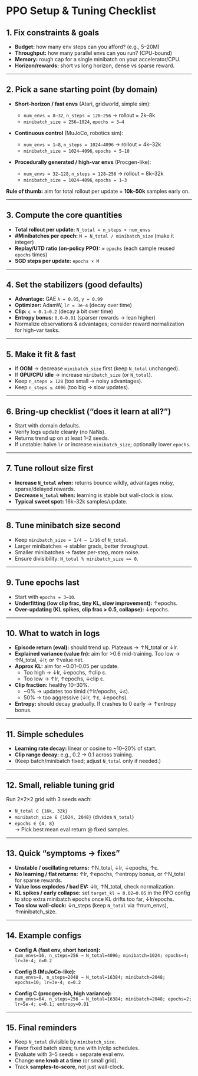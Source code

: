 # PPO Setup & Tuning Checklist

## 1. Fix constraints & goals
- **Budget:** how many env steps can you afford? (e.g., 5–20M)  
- **Throughput:** how many parallel envs can you run? (CPU-bound)  
- **Memory:** rough cap for a single minibatch on your accelerator/CPU.  
- **Horizon/rewards:** short vs long horizon, dense vs sparse reward.  

---

## 2. Pick a sane starting point (by domain)
- **Short-horizon / fast envs** (Atari, gridworld, simple sim):  
  - `num_envs = 8–32`, `n_steps = 128–256` → rollout = 2k–8k  
  - `minibatch_size = 256–1024`, `epochs = 3–4`  

- **Continuous control** (MuJoCo, robotics sim):  
  - `num_envs = 1–8`, `n_steps = 1024–4096` → rollout = 4k–32k  
  - `minibatch_size = 1024–4096`, `epochs = 5–10`  

- **Procedurally generated / high-var envs** (Procgen-like):  
  - `num_envs = 32–128`, `n_steps = 128–256` → rollout = 8k–32k  
  - `minibatch_size = 1024–4096`, `epochs = 1–3`  

**Rule of thumb:** aim for total rollout per update = **10k–50k** samples early on.  

---

## 3. Compute the core quantities
- **Total rollout per update:** `N_total = n_steps × num_envs`  
- **#Minibatches per epoch:** `M = N_total / minibatch_size` (make it integer)  
- **Replay/UTD ratio (on-policy PPO):** ≈ `epochs` (each sample reused `epochs` times)  
- **SGD steps per update:** `epochs × M`  

---

## 4. Set the stabilizers (good defaults)
- **Advantage:** GAE `λ = 0.95`, `γ = 0.99`  
- **Optimizer:** AdamW, `lr = 3e-4` (decay over time)  
- **Clip:** `ε = 0.1–0.2` (decay a bit over time)  
- **Entropy bonus:** `0.0–0.01` (sparser rewards → lean higher)  
- Normalize observations & advantages; consider reward normalization for high-var tasks.  

---

## 5. Make it fit & fast
- If **OOM** → decrease `minibatch_size` first (keep `N_total` unchanged).  
- If **GPU/CPU idle** → increase `minibatch_size` (or `N_total`).  
- Keep `n_steps ≥ 128` (too small → noisy advantages).  
- Keep `n_steps ≤ 4096` (too big → slow updates).  

---

## 6. Bring-up checklist (“does it learn at all?”)
- Start with domain defaults.  
- Verify logs update cleanly (no NaNs).  
- Returns trend up on at least 1–2 seeds.  
- If unstable: halve `lr` or increase `minibatch_size`; optionally lower `epochs`.  

---

## 7. Tune rollout size first
- **Increase `N_total` when:** returns bounce wildly, advantages noisy, sparse/delayed rewards.  
- **Decrease `N_total` when:** learning is stable but wall-clock is slow.  
- **Typical sweet spot:** 16k–32k samples/update.  

---

## 8. Tune minibatch size second
- Keep `minibatch_size ≈ 1/4 – 1/16` of `N_total`.  
- Larger minibatches → stabler grads, better throughput.  
- Smaller minibatches → faster per-step, more noise.  
- Ensure divisibility: `N_total % minibatch_size == 0`.  

---

## 9. Tune epochs last
- Start with `epochs = 3–10`.  
- **Underfitting (low clip frac, tiny KL, slow improvement):** ↑epochs.  
- **Over-updating (KL spikes, clip frac > 0.5, collapse):** ↓epochs.  

---

## 10. What to watch in logs
- **Episode return (eval):** should trend up. Plateaus → ↑N_total or ↓lr.  
- **Explained variance (value fn):** aim for >0.6 mid-training. Too low → ↑N_total, ↓lr, or ↑value net.  
- **Approx KL:** aim for ~0.01–0.05 per update.  
  - Too high → ↓lr, ↓epochs, ↑clip ε.  
  - Too low → ↑lr, ↑epochs, ↓clip ε.  
- **Clip fraction:** healthy 10–30%.  
  - ~0% → updates too timid (↑lr/epochs, ↓ε).  
  - 50% → too aggressive (↓lr, ↑ε, ↓epochs).  
- **Entropy:** should decay gradually. If crashes to 0 early → ↑entropy bonus.  

---

## 11. Simple schedules
- **Learning rate decay:** linear or cosine to ~10–20% of start.  
- **Clip range decay:** e.g., 0.2 → 0.1 across training.  
- (Keep batch/minibatch fixed; adjust `N_total` only if needed.)  

---

## 12. Small, reliable tuning grid
Run 2×2×2 grid with 3 seeds each:  
- `N_total ∈ {16k, 32k}`  
- `minibatch_size ∈ {1024, 2048}` (divides `N_total`)  
- `epochs ∈ {4, 8}`  
→ Pick best mean eval return @ fixed samples.  

---

## 13. Quick “symptoms → fixes”
- **Unstable / oscillating returns:** ↑N_total, ↓lr, ↓epochs, ↑ε.  
- **No learning / flat returns:** ↑lr, ↑epochs, ↑entropy bonus, or ↑N_total for sparse rewards.  
- **Value loss explodes / bad EV:** ↓lr, ↑N_total, check normalization.  
- **KL spikes / early collapse:** set `target_kl = 0.02–0.05` in the PPO config to stop extra minibatch epochs once KL drifts too far, ↓lr/epochs.  
- **Too slow wall-clock:** ↓n_steps (keep `N_total` via ↑num_envs), ↑minibatch_size.  

---

## 14. Example configs
- **Config A (fast env, short horizon):**  
  `num_envs=16, n_steps=256 → N_total=4096; minibatch=1024; epochs=4; lr=3e-4; ε=0.2`  

- **Config B (MuJoCo-like):**  
  `num_envs=8, n_steps=2048 → N_total=16384; minibatch=2048; epochs=10; lr=3e-4; ε=0.2`  

- **Config C (procgen-ish, high variance):**  
  `num_envs=64, n_steps=256 → N_total=16384; minibatch=2048; epochs=2; lr=5e-4; ε=0.1; entropy=0.01`  

---

## 15. Final reminders
- Keep `N_total` divisible by `minibatch_size`.  
- Favor fixed batch sizes; tune with lr/clip schedules.  
- Evaluate with 3–5 seeds + separate eval env.  
- Change **one knob at a time** (or small grid).  
- Track **samples-to-score**, not just wall-clock.  
